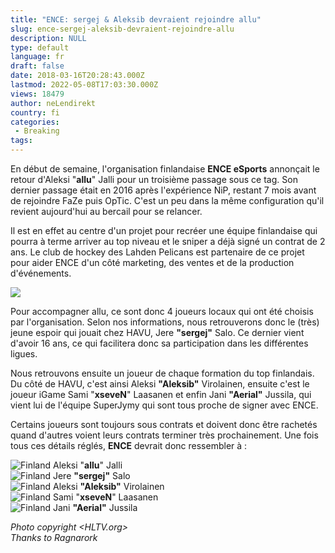 ```yaml
---
title: "ENCE: sergej & Aleksib devraient rejoindre allu"
slug: ence-sergej-aleksib-devraient-rejoindre-allu
description: NULL
type: default
language: fr
draft: false
date: 2018-03-16T20:28:43.000Z
lastmod: 2022-05-08T17:03:30.000Z
views: 18479
author: neLendirekt
country: fi
categories:
 - Breaking
tags:
---
```

En début de semaine, l'organisation finlandaise **ENCE eSports** annonçait le retour d'Aleksi "**allu**" Jalli pour un troisième passage sous ce tag. Son dernier passage était en 2016 après l'expérience NiP, restant 7 mois avant de rejoindre FaZe puis OpTic. C'est un peu dans la même configuration qu'il revient aujourd'hui au bercail pour se relancer.

Il est en effet au centre d'un projet pour recréer une équipe finlandaise qui pourra à terme arriver au top niveau et le sniper a déjà signé un contrat de 2 ans. Le club de hockey des Lahden Pelicans est partenaire de ce projet pour aider ENCE d'un côté marketing, des ventes et de la production d'événements.

![](https://flickshot-ue.s3.eu-west-2.amazonaws.com/flickshot/article/5aac1d5f4ac7b/images/70zAl81ODsO99YwjzaZmnG49p4CeFLrbhaQ4idVB.jpeg)

Pour accompagner allu, ce sont donc 4 joueurs locaux qui ont été choisis par l'organisation. Selon nos informations, nous retrouverons donc le (très) jeune espoir qui jouait chez HAVU, Jere **"sergej"** Salo. Ce dernier vient d'avoir 16 ans, ce qui facilitera donc sa participation dans les différentes ligues. 

Nous retrouvons ensuite un joueur de chaque formation du top finlandais. Du côté de HAVU, c'est ainsi Aleksi **"Aleksib"** Virolainen, ensuite c'est le joueur iGame Sami "**xseveN**" Laasanen et enfin Jani **"Aerial"** Jussila, qui vient lui de l'équipe SuperJymy qui sont tous proche de signer avec ENCE.

Certains joueurs sont toujours sous contrats et doivent donc être rachetés quand d'autres voient leurs contrats terminer très prochainement. Une fois tous ces détails réglés, **ENCE** devrait donc ressembler à : 

![Finland](/images/countries/fi.svg)⁠ Aleksi "**allu**" Jalli  
![Finland](/images/countries/fi.svg)⁠ Jere **"sergej"** Salo  
![Finland](/images/countries/fi.svg)⁠ Aleksi **"Aleksib"** Virolainen  
![Finland](/images/countries/fi.svg)⁠ Sami "**xseveN**" Laasanen  
![Finland](/images/countries/fi.svg)⁠ Jani **"Aerial"** Jussila

_Photo copyright <HLTV.org>_  
_Thanks to Ragnarork_
